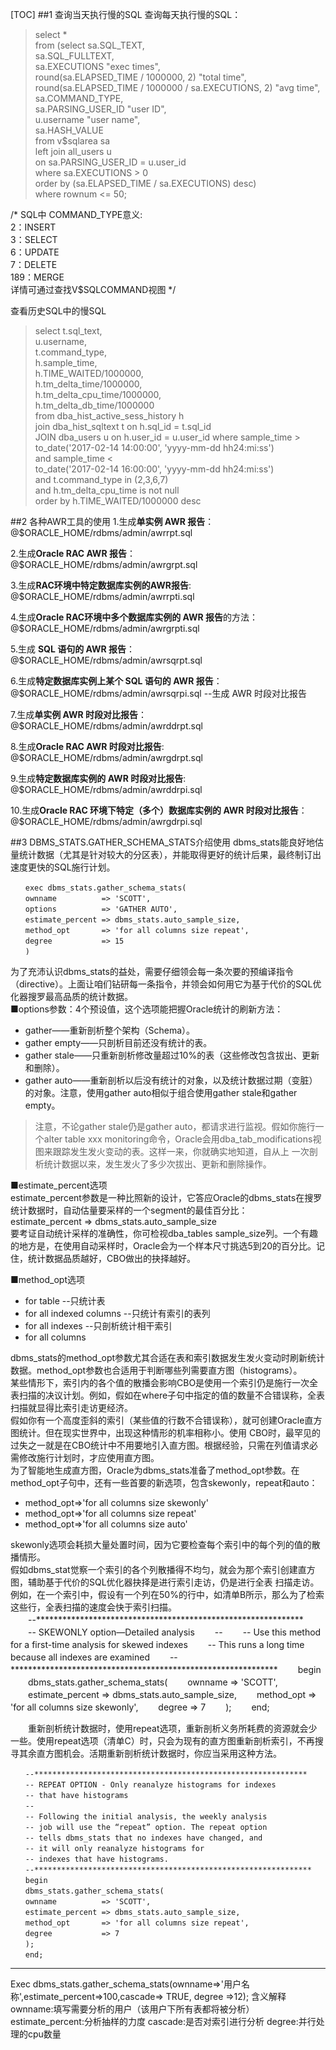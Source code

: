 [TOC]
##1 查询当天执行慢的SQL
查询每天执行慢的SQL：  
> select *  
> from (select sa.SQL_TEXT,  
> sa.SQL_FULLTEXT,  
> sa.EXECUTIONS "exec times",  
> round(sa.ELAPSED_TIME / 1000000, 2) "total time",  
> round(sa.ELAPSED_TIME / 1000000 / sa.EXECUTIONS, 2) "avg time",  
> sa.COMMAND_TYPE,  
> sa.PARSING_USER_ID "user ID",  
> u.username "user name",  
> sa.HASH_VALUE  
> from v$sqlarea sa  
> left join all_users u  
> on sa.PARSING_USER_ID = u.user_id  
> where sa.EXECUTIONS > 0  
> order by (sa.ELAPSED_TIME / sa.EXECUTIONS) desc)  
> where rownum <= 50;

/*  SQL中 COMMAND_TYPE意义:   
2：INSERT  
3：SELECT  
6：UPDATE  
7：DELETE  
189：MERGE  
详情可通过查找V$SQLCOMMAND视图  */

查看历史SQL中的慢SQL  
> select t.sql_text,  
>    u.username,  
>  t.command_type,  
>  h.sample_time,  
>  h.TIME_WAITED/1000000,  
>  h.tm_delta_time/1000000,  
>  h.tm_delta_cpu_time/1000000,  
>  h.tm_delta_db_time/1000000  
>   from dba_hist_active_sess_history h  
>   join dba_hist_sqltext t on h.sql_id =   t.sql_id  
>   JOIN dba_users u on h.user_id = u.user_id
>  where sample_time >  
>    to_date('2017-02-14 14:00:00', 'yyyy-mm-dd hh24:mi:ss')  
>    and sample_time <  
>    to_date('2017-02-14 16:00:00', 'yyyy-mm-dd hh24:mi:ss')  
>    and t.command_type in (2,3,6,7)  
>    and h.tm_delta_cpu_time is not null  
>    order by h.TIME_WAITED/1000000 desc  

##2 各种AWR工具的使用
1.生成**单实例 AWR 报告**：  
@$ORACLE_HOME/rdbms/admin/awrrpt.sql


2.生成**Oracle RAC AWR 报告**：  
@$ORACLE_HOME/rdbms/admin/awrgrpt.sql


3.生成**RAC环境中特定数据库实例的AWR报告**:  
@$ORACLE_HOME/rdbms/admin/awrrpti.sql


4.生成**Oracle RAC环境中多个数据库实例的 AWR 报告**的方法：
@$ORACLE_HOME/rdbms/admin/awrgrpti.sql


5.生成 **SQL 语句的 AWR 报告**：
@$ORACLE_HOME/rdbms/admin/awrsqrpt.sql


6.生成**特定数据库实例上某个 SQL 语句的 AWR 报告**：
@$ORACLE_HOME/rdbms/admin/awrsqrpi.sql
--生成 AWR 时段对比报告

7.生成**单实例 AWR 时段对比报告**：
@$ORACLE_HOME/rdbms/admin/awrddrpt.sql


8.生成**Oracle RAC AWR 时段对比报告**:
@$ORACLE_HOME/rdbms/admin/awrgdrpt.sql


9.生成**特定数据库实例的 AWR 时段对比报告**:
@$ORACLE_HOME/rdbms/admin/awrddrpi.sql


10.生成**Oracle RAC 环境下特定（多个）数据库实例的 AWR 时段对比报告**：
@$ORACLE_HOME/rdbms/admin/awrgdrpi.sql

##3 DBMS_STATS.GATHER_SCHEMA_STATS介绍使用
dbms_stats能良好地估量统计数据（尤其是针对较大的分区表），并能取得更好的统计后果，最终制订出速度更快的SQL施行计划。
~~~
　　exec dbms_stats.gather_schema_stats(
　　ownname          => 'SCOTT',
　　options          => 'GATHER AUTO',
　　estimate_percent => dbms_stats.auto_sample_size,
　　method_opt       => 'for all columns size repeat',
　　degree           => 15
　　)       
~~~
为了充沛认识dbms_stats的益处，需要仔细领会每一条次要的预编译指令（directive）。上面让咱们钻研每一条指令，并领会如何用它为基于代价的SQL优化器搜罗最高品质的统计数据。  
■options参数：4个预设值，这个选项能把握Oracle统计的刷新方法：  
- gather——重新剖析整个架构（Schema）。
- gather empty——只剖析目前还没有统计的表。
- gather stale——只重新剖析修改量超过10%的表（这些修改包含拔出、更新和删除）。
- gather auto——重新剖析以后没有统计的对象，以及统计数据过期（变脏）的对象。注意，使用gather auto相似于组合使用gather stale和gather empty。

>注意，不论gather stale仍是gather auto，都请求进行监视。假如你施行一个alter table xxx monitoring命令，Oracle会用dba_tab_modifications视图来跟踪发生发火变动的表。这样一来，你就确实地知道，自从上 一次剖析统计数据以来，发生发火了多少次拔出、更新和删除操作。

■estimate_percent选项  
estimate_percent参数是一种比照新的设计，它答应Oracle的dbms_stats在搜罗统计数据时，自动估量要采样的一个segment的最佳百分比：  
estimate_percent => dbms_stats.auto_sample_size  
要考证自动统计采样的准确性，你可检视dba_tables sample_size列。一个有趣的地方是，在使用自动采样时，Oracle会为一个样本尺寸挑选5到20的百分比。记住，统计数据品质越好，CBO做出的抉择越好。  

■method_opt选项  
- for table --只统计表
- for all indexed columns --只统计有索引的表列
- for all indexes --只剖析统计相干索引
- for all columns

dbms_stats的method_opt参数尤其合适在表和索引数据发生发火变动时刷新统计数据。method_opt参数也合适用于判断哪些列需要直方图（histograms）。  
某些情形下，索引内的各个值的散播会影响CBO是使用一个索引仍是施行一次全表扫描的决议计划。例如，假如在where子句中指定的值的数量不合错误称，全表扫描就显得比索引走访更经济。  
假如你有一个高度歪斜的索引（某些值的行数不合错误称），就可创建Oracle直方图统计。但在现实世界中，出现这种情形的机率相称小。使用 CBO时，最罕见的过失之一就是在CBO统计中不用要地引入直方图。根据经验，只需在列值请求必需修改施行计划时，才应使用直方图。  
为了智能地生成直方图，Oracle为dbms_stats准备了method_opt参数。在method_opt子句中，还有一些首要的新选项，包含skewonly，repeat和auto：  
- method_opt=>'for all columns size skewonly'
- method_opt=>'for all columns size repeat'
- method_opt=>'for all columns size auto'

skewonly选项会耗损大量处置时间，因为它要检查每个索引中的每个列的值的散播情形。  
假如dbms_stat觉察一个索引的各个列散播得不均匀，就会为那个索引创建直方图，辅助基于代价的SQL优化器抉择是进行索引走访，仍是进行全表 扫描走访。例如，在一个索引中，假设有一个列在50%的行中，如清单B所示，那么为了检索这些行，全表扫描的速度会快于索引扫描。  
　　--*************************************************************
　　-- SKEWONLY option—Detailed analysis
　　--
　　-- Use this method for a first-time analysis for skewed indexes
　　-- This runs a long time because all indexes are examined
　　--*************************************************************
　　begin
　　dbms_stats.gather_schema_stats(
　　ownname          => 'SCOTT',
　　estimate_percent => dbms_stats.auto_sample_size,
　　method_opt       => 'for all columns size skewonly',
　　degree           => 7
　　);
　　end;

　　重新剖析统计数据时，使用repeat选项，重新剖析义务所耗费的资源就会少一些。使用repeat选项（清单C）时，只会为现有的直方图重新剖析索引，不再搜寻其余直方图机会。活期重新剖析统计数据时，你应当采用这种方法。
~~~
　　--*************************************************************
　　-- REPEAT OPTION - Only reanalyze histograms for indexes
　　-- that have histograms
　　--
　　-- Following the initial analysis, the weekly analysis
　　-- job will use the “repeat” option. The repeat option
　　-- tells dbms_stats that no indexes have changed, and
　　-- it will only reanalyze histograms for
　　-- indexes that have histograms.
　　--**************************************************************
　　begin
　　dbms_stats.gather_schema_stats(
　　ownname          => 'SCOTT',
　　estimate_percent => dbms_stats.auto_sample_size,
　　method_opt       => 'for all columns size repeat',
　　degree           => 7
　　);
　　end;
~~~
----------------------------------------------------------------------------------------------------------------------------
Exec dbms_stats.gather_schema_stats(ownname=>'用户名称',estimate_percent=>100,cascade=> TRUE, degree =>12);
含义解释 ownname:填写需要分析的用户（该用户下所有表都将被分析） 
              estimate_percent:分析抽样的力度 
              cascade:是否对索引进行分析 
              degree:并行处理的cpu数量